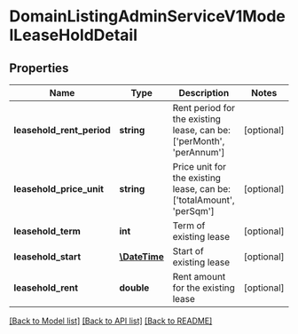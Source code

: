 # DomainListingAdminServiceV1ModelLeaseHoldDetail

## Properties
Name | Type | Description | Notes
------------ | ------------- | ------------- | -------------
**leasehold_rent_period** | **string** | Rent period for the existing lease, can be: [&#x27;perMonth&#x27;, &#x27;perAnnum&#x27;] | [optional] 
**leasehold_price_unit** | **string** | Price unit for the existing lease, can be:  [&#x27;totalAmount&#x27;, &#x27;perSqm&#x27;] | [optional] 
**leasehold_term** | **int** | Term of existing lease | [optional] 
**leasehold_start** | [**\DateTime**](\DateTime.md) | Start of existing lease | [optional] 
**leasehold_rent** | **double** | Rent amount for the existing lease | [optional] 

[[Back to Model list]](../../README.md#documentation-for-models) [[Back to API list]](../../README.md#documentation-for-api-endpoints) [[Back to README]](../../README.md)

